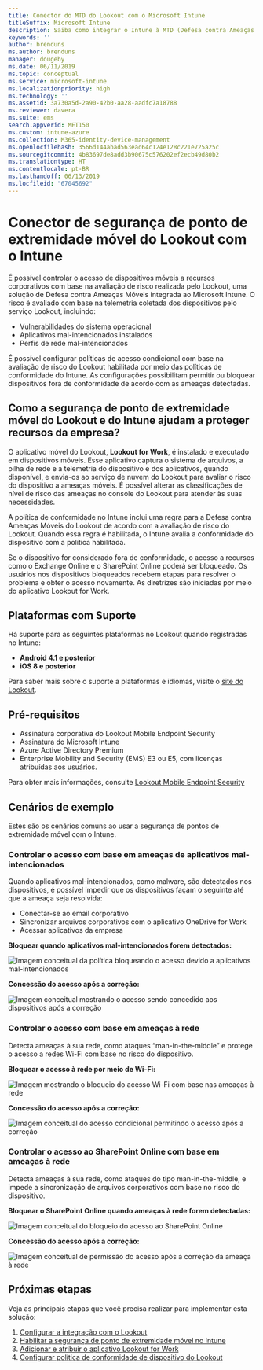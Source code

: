 ```yaml
---
title: Conector do MTD do Lookout com o Microsoft Intune
titleSuffix: Microsoft Intune
description: Saiba como integrar o Intune à MTD (Defesa contra Ameaças Móveis) do Lookout para controlar o acesso de dispositivos móveis aos recursos corporativos.
keywords: ''
author: brenduns
ms.author: brenduns
manager: dougeby
ms.date: 06/11/2019
ms.topic: conceptual
ms.service: microsoft-intune
ms.localizationpriority: high
ms.technology: ''
ms.assetid: 3a730a5d-2a90-42b0-aa28-aadfc7a18788
ms.reviewer: davera
ms.suite: ems
search.appverid: MET150
ms.custom: intune-azure
ms.collection: M365-identity-device-management
ms.openlocfilehash: 3566d144abad563ead64c124e128c221e725a25c
ms.sourcegitcommit: 4b83697de8add3b90675c576202ef2ecb49d80b2
ms.translationtype: HT
ms.contentlocale: pt-BR
ms.lasthandoff: 06/13/2019
ms.locfileid: "67045692"
---
```

# <a name="lookout-mobile-endpoint-security-connector-with-intune"></a>Conector de segurança de ponto de extremidade móvel do Lookout com o Intune

É possível controlar o acesso de dispositivos móveis a recursos corporativos com base na avaliação de risco realizada pelo Lookout, uma solução de Defesa contra Ameaças Móveis integrada ao Microsoft Intune. O risco é avaliado com base na telemetria coletada dos dispositivos pelo serviço Lookout, incluindo:
- Vulnerabilidades do sistema operacional
- Aplicativos mal-intencionados instalados
- Perfis de rede mal-intencionados

É possível configurar políticas de acesso condicional com base na avaliação de risco do Lookout habilitada por meio das políticas de conformidade do Intune. As configurações possibilitam permitir ou bloquear dispositivos fora de conformidade de acordo com as ameaças detectadas.

## <a name="how-do-intune-and-lookout-mobile-endpoint-security-help-protect-company-resources"></a>Como a segurança de ponto de extremidade móvel do Lookout e do Intune ajudam a proteger recursos da empresa?
O aplicativo móvel do Lookout, **Lookout for Work**, é instalado e executado em dispositivos móveis. Esse aplicativo captura o sistema de arquivos, a pilha de rede e a telemetria do dispositivo e dos aplicativos, quando disponível, e envia-os ao serviço de nuvem do Lookout para avaliar o risco do dispositivo a ameaças móveis. É possível alterar as classificações de nível de risco das ameaças no console do Lookout para atender às suas necessidades.  

A política de conformidade no Intune inclui uma regra para a Defesa contra Ameaças Móveis do Lookout de acordo com a avaliação de risco do Lookout. Quando essa regra é habilitada, o Intune avalia a conformidade do dispositivo com a política habilitada.

Se o dispositivo for considerado fora de conformidade, o acesso a recursos como o Exchange Online e o SharePoint Online poderá ser bloqueado. Os usuários nos dispositivos bloqueados recebem etapas para resolver o problema e obter o acesso novamente. As diretrizes são iniciadas por meio do aplicativo Lookout for Work.

## <a name="supported-platforms"></a>Plataformas com Suporte  
Há suporte para as seguintes plataformas no Lookout quando registradas no Intune:
* **Android 4.1 e posterior**  
* **iOS 8 e posterior**  

Para saber mais sobre o suporte a plataformas e idiomas, visite o [site do Lookout](https://personal.support.lookout.com/hc/articles/114094140253).  

## <a name="prerequisites"></a>Pré-requisitos
* Assinatura corporativa do Lookout Mobile Endpoint Security  
* Assinatura do Microsoft Intune
* Azure Active Directory Premium
* Enterprise Mobility and Security (EMS) E3 ou E5, com licenças atribuídas aos usuários.  

Para obter mais informações, consulte [Lookout Mobile Endpoint Security](https://www.lookout.com/products/mobile-endpoint-security)

## <a name="sample-scenarios"></a>Cenários de exemplo

Estes são os cenários comuns ao usar a segurança de pontos de extremidade móvel com o Intune.

### <a name="control-access-based-on-threats-from-malicious-apps"></a>Controlar o acesso com base em ameaças de aplicativos mal-intencionados
Quando aplicativos mal-intencionados, como malware, são detectados nos dispositivos, é possível impedir que os dispositivos façam o seguinte até que a ameaça seja resolvida:
* Conectar-se ao email corporativo
* Sincronizar arquivos corporativos com o aplicativo OneDrive for Work
* Acessar aplicativos da empresa

**Bloquear quando aplicativos mal-intencionados forem detectados:**

![Imagem conceitual da política bloqueando o acesso devido a aplicativos mal-intencionados](./media/malicious-apps-blocked.png)

**Concessão do acesso após a correção:**

![Imagem conceitual mostrando o acesso sendo concedido aos dispositivos após a correção](./media/malicious-apps-unblocked.png)

### <a name="control-access-based-on-threat-to-network"></a>Controlar o acesso com base em ameaças à rede
Detecta ameaças à sua rede, como ataques “man-in-the-middle” e protege o acesso a redes Wi-Fi com base no risco do dispositivo.

**Bloquear o acesso à rede por meio de Wi-Fi:**

![Imagem mostrando o bloqueio do acesso Wi-Fi com base nas ameaças à rede](./media/network-wifi-blocked.png)

**Concessão do acesso após a correção:**

![Imagem conceitual do acesso condicional permitindo o acesso após a correção](./media/network-wifi-unblocked.png)
### <a name="control-access-to-sharepoint-online-based-on-threat-to-network"></a>Controlar o acesso ao SharePoint Online com base em ameaças à rede

Detecta ameaças à sua rede, como ataques do tipo man-in-the-middle, e impede a sincronização de arquivos corporativos com base no risco do dispositivo.

**Bloquear o SharePoint Online quando ameaças à rede forem detectadas:**

![Imagem conceitual do bloqueio do acesso ao SharePoint Online](./media/network-spo-blocked.png)


**Concessão do acesso após a correção:**

![Imagem conceitual de permissão do acesso após a correção da ameaça à rede](./media/network-spo-unblocked.png)

## <a name="next-steps"></a>Próximas etapas
Veja as principais etapas que você precisa realizar para implementar esta solução:
1.  [Configurar a integração com o Lookout](lookout-mtd-connector-integration.md)
2.  [Habilitar a segurança de ponto de extremidade móvel no Intune](mtd-connector-enable.md)
3.  [Adicionar e atribuir o aplicativo Lookout for Work](mtd-apps-ios-app-configuration-policy-add-assign.md)
4.  [Configurar política de conformidade de dispositivo do Lookout](mtd-device-compliance-policy-create.md)
